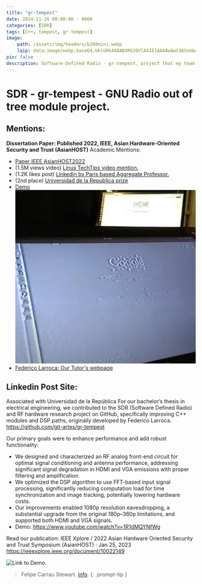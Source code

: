 ```yaml
---
title: "gr-tempest"
date: 2024-11-26 08:00:00 - 0000
categories: [SDR]
tags: [C++, tempest, gr-tempest]
image:
    path: /assets/img/headers/b200mini.webp
    lqip: data:image/webp;base64,UklGRk4AAABXRUJQVlA4IEIAAAAwAwCdASoUAAsAPzmEuVOvKKWisAgB4CcJaQAAUWIJT18AAP7qiFgQIcgspgqmZe0OMCYe/HPS5ArpjmGyOAAAAAA=
pin: false
description: Software-Defined Radio - gr-tempest, project that my team and I based our end of career dissertation.
---
```


# SDR - gr-tempest - GNU Radio out of tree module project. 
## Mentions:
**Dissertation Paper: Published 2022, IEEE, Asian Hardware-Oriented Security and Trust (AsianHOST)**
Academic Mentions: 
- [Paper IEEE AsianHOST2022](https://ieeexplore.ieee.org/document/10022149)
- (1.5M views video) [Linus TechTips video mention.](https://www.youtube.com/watch?v=OPckpjBSAOw) 
- (1.2K likes post) [Linkedin by Paris based Aggregate Professor.](https://www.linkedin.com/posts/thomas-lavarenne-9b8998147_espionner-un-moniteur-vga-ou-hdmi-gr%C3%A2ce-aux-activity-7261145763815079937-PGVr?utm_source=share&utm_medium=member_desktop)
- (2nd place) [Universidad de la Republica prize](https://idm.uy/2021/premiacion.html)
- [Demo](https://www.youtube.com/watch?v=qsjSH6T5xac) ![Photo](/assets/img/other/demo%20photo.webp)
- [Federico Larroca: Our Tutor's webpage](https://iie.fing.edu.uy/personal/flarroca/)

## Linkedin Post Site:
Associated with Universidad de la República
For our bachelor’s thesis in electrical engineering, we contributed to the SDR (Software Defined Radio) and RF hardware research project on GitHub, specifically improving C++ modules and DSP paths, originally developed by Federico Larroca.
https://github.com/git-artes/gr-tempest

Our primary goals were to enhance performance and add robust functionality:

- We designed and characterized an RF analog front-end circuit for optimal signal conditioning and antenna performance, addressing significant signal degradation in HDMI and VGA emissions with proper filtering and amplification.
- We optimized the DSP algorithm to use FFT-based input signal processing, significantly reducing computation load for time synchronization and image tracking, potentially lowering hardware costs.
- Our improvements enabled 1080p resolution eavesdropping, a substantial upgrade from the original 180p–360p limitations, and supported both HDMI and VGA signals.
- Demo: https://www.youtube.com/watch?v=1R1dMQYNfWg

Read our publication:
IEEE Xplore / 2022 Asian Hardware Oriented Security and Trust Symposium (AsianHOST) · Jan 25, 2023
https://ieeexplore.ieee.org/document/10022149

![Link to Demo.](https://www.youtube.com/watch?v=1R1dMQYNfWg)


> Felipe Carrau Stewart. [info](https://fcarraustewart.github.io/about).
{: .prompt-tip }

